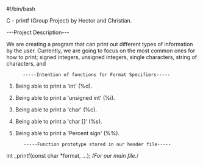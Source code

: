 #!/bin/bash

C - printf (Group Project)
  by Hector and Christian.


---Project Description---

We are creating a program that can print out different types of information by the user.
Currently, we are going to focus on the most common ones for how to print; signed integers,
unsigned integers, single characters, string of characters, and


          -----Intention of functions for Format Specifiers-----

1) Being able to print a 'int' (%d).

2) Being able to print a 'unsigned int' (%i).

3) Being able to print a 'char' (%c).

4) Being able to print a 'char []' (%s).

5) Being able to print a 'Percent sign' (%%).



          -----Function prototype stored in our header file-----

int _printf(const char *format, ...); /*For our main file.*/
